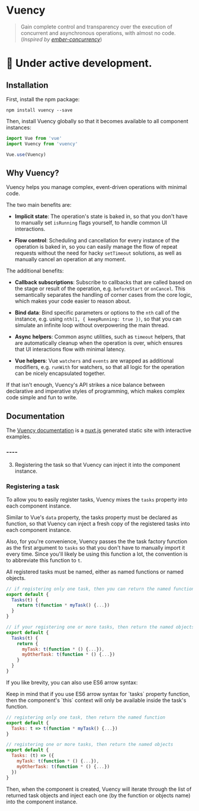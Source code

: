 # Vuency  

> Gain complete control and transparency over the execution of concurrent and asynchronous operations, with almost no code. (*Inspired by [ember-concurrency](https://github.com/machty/ember-concurrency)*)

# 🚧 Under active development.

## Installation

First, install the npm package:

`npm install vuency --save`

Then, install Vuency globally so that it becomes available to all component instances:

```js
import Vue from 'vue'
import Vuency from 'vuency'

Vue.use(Vuency)
```

## Why Vuency?

Vuency helps you manage complex, event-driven operations with minimal code.

The two main benefits are:

* **Implicit state**: The operation's state is baked in, so that you don't have to manually set `isRunning` flags yourself, to handle common UI interactions.

* **Flow control**: Scheduling and cancellation for every instance of the operation is baked in, so you can easily manage the flow of repeat requests without the need for hacky `setTimeout` solutions, as well as manually cancel an operation at any moment.

The additional benefits:

* **Callback subscriptions**: Subscribe to callbacks that are called based on the stage or result of the operation, e.g. `beforeStart` or `onCancel`. This semantically separates the handling of corner cases from the core logic, which makes your code easier to reason about.

* **Bind data**: Bind specific parameters or options to the `nth` call of the instance, e.g. using `nth(1, { keepRunning: true })`, so that you can simulate an infinite loop without overpowering the main thread.

* **Async helpers**: Common async utilities, such as `timeout` helpers, that are automatically cleanup when the operation is over, which ensures that UI interactions flow with minimal latency.

* **Vue helpers**: Vue `watchers` and `events` are wrapped as additional modifiers, e.g. `runWith` for watchers, so that all logic for the operation can be nicely encapsulated together.

If that isn't enough, Vuency's API strikes a nice balance between declarative and imperative styles of programming, which makes complex code simple and fun to write.

## Documentation

The [Vuency documentation](https://vuency.alidcastano.com) is a [nuxt.js](https://github.com/nuxt/nuxt.js) generated static site with interactive examples.


### ----

3. Registering the task so that Vuency can inject it into the component instance.

### Registering a task

To allow you to easily register tasks, Vuency mixes the `tasks` property into each component instance.

Similar to Vue's `data` property, the tasks property must be declared as function, so that Vuency can inject a fresh copy of the  registered tasks into each component instance.

Also, for you're convenience, Vuency passes the the task factory function as the first argument to `tasks` so that you don't have to manually import it every time. Since you'll likely be using this function a lot, the convention is to abbreviate this function to `t`.

<p class="danger">
  All registered tasks must be named, either as named functions or named objects.
</p>


```js
// if registering only one task, then you can return the named function
export default {
  Tasks(t) {
    return t(function * myTask() {...})
  }
}

// if your registering one or more tasks, then return the named objects
export default {
  Tasks(t) {
    return {
      myTask: t(function * () {...}),
      myOtherTask: t(function * () {...})
    }
  }
}
```

If you like brevity, you can also use ES6 arrow syntax:

<p class="danger">
  Keep in mind that if you use ES6 arrow syntax for `tasks` property function,
  then the component's `this` context will only be available inside the task's function.
</p>

```js
// registering only one task, then return the named function
export default {
  Tasks: t => t(function * myTask() {...})
}

// registering one or more tasks, then return the named objects
export default {
  Tasks: (t) => ({
    myTask: t(function * () {...}),
    myOtherTask: t(function * () {...})
  })
}
```

Then, when the component is created, Vuency will iterate through the list of returned task objects and inject each one (by the function or objects name) into the component instance.
